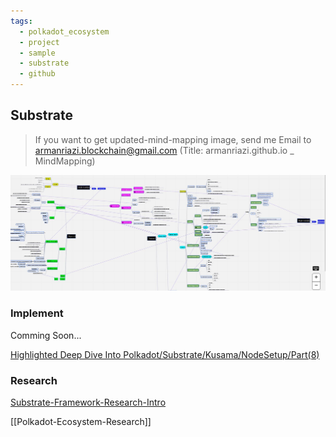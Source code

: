 ```yaml
---
tags:
  - polkadot_ecosystem
  - project
  - sample
  - substrate
  - github
---
```


## Substrate

> If you want to get updated-mind-mapping image, send me Email to armanriazi.blockchain@gmail.com 
> (Title: armanriazi.github.io _ MindMapping)

![Graph](../../assets/attachments/substrate-minmap.jpg)

### Implement

Comming Soon...

[Highlighted Deep Dive Into Polkadot/Substrate/Kusama/NodeSetup/Part(8)](substrate-polka-kus/substrate-setup-research-intro.md)

### Research

[Substrate-Framework-Research-Intro](substrate-polka-kus/substrate-framework-research-intro.md)

[[Polkadot-Ecosystem-Research]]


